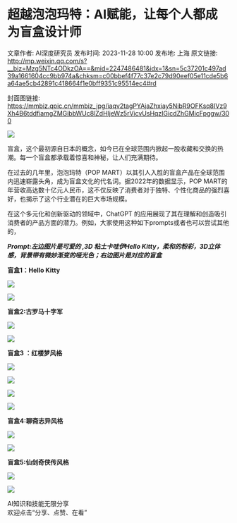 # 超越泡泡玛特：AI赋能，让每个人都成为盲盒设计师

文章作者: AI深度研究员
发布时间: 2023-11-28 10:00
发布地: 上海
原文链接: http://mp.weixin.qq.com/s?__biz=Mzg5NTc4ODkzOA==&mid=2247486481&idx=1&sn=5c37201c497ad39a1661604cc9bb974a&chksm=c00bbef4f77c37e2c79d90eef05e11cde5b6a64ae5cb42891c418664f1e0bff9351c95514ec4#rd

封面图链接: https://mmbiz.qpic.cn/mmbiz_jpg/iaqv2tagPYAjaZhxiay5NibR9OFKsq8IVz9Xh4B6tddfiamgZMGibbWUc8lZdHljeWz5rVicvUsHqzIGicdZhGMicFpggw/300

![](https://mmbiz.qpic.cn/mmbiz_jpg/iaqv2tagPYAjaZhxiay5NibR9OFKsq8IVz9tA5rkulRGBKjJuVySPQjr5VlCtUTrh2hnL9Zg8BO86gH7ic3PYxF2sw/640?wx_fmt=other&from=appmsg)

盲盒，这个最初源自日本的概念，如今已在全球范围内掀起一股收藏和交换的热潮。每一个盲盒都承载着惊喜和神秘，让人们充满期待。

在过去的几年里，泡泡玛特（POP MART）以其引人入胜的盲盒产品在全球范围内迅速崭露头角，成为盲盒文化的代名词。据2022年的数据显示，POP
MART的年营收高达数十亿元人民币，这不仅反映了消费者对于独特、个性化商品的强烈喜好，也揭示了这个行业潜在的巨大市场规模。

  

在这个多元化和创新驱动的领域中，ChatGPT
的应用展现了其在理解和创造吸引消费者的产品方面的潜力。例如，大家使用这种如下prompts或者也可以尝试其他的，

 _**Prompt:左边图片是可爱的 ,3D 粘土卡哇伊Hello
Kitty，柔和的粉彩，3D立体感，背景带有微妙渐变的哑光色；右边图片是对应的盲盒**_

  

  

**盲盒1：Hello Kitty**

![](https://mmbiz.qpic.cn/mmbiz_jpg/iaqv2tagPYAiakNRFaqQ35U7229iaxic0SiafRxoIcdwGLZLfqq8icGicu9UIIwQskgEj1vBrheVV17JG4ian9EbxxrKTA/640?wx_fmt=other&from=appmsg)

![](https://mmbiz.qpic.cn/mmbiz_jpg/iaqv2tagPYAiakNRFaqQ35U7229iaxic0Siafz4SR1UnVAUOyWwenwwV3k6FicJCs54g9lpMJskaWWMdK3ne1mmOBSNg/640?wx_fmt=other&from=appmsg)

  

  

  

**盲盒2:古罗马十字军**

![](https://mmbiz.qpic.cn/mmbiz_jpg/iaqv2tagPYAiakNRFaqQ35U7229iaxic0SiafGuia6Anr0m2icCJVdlhyGyvLGftbx5FebhxZnsLpTsQPnUhpV5AgaR6A/640?wx_fmt=jpeg&from=appmsg)

  

![](https://mmbiz.qpic.cn/mmbiz_jpg/iaqv2tagPYAiakNRFaqQ35U7229iaxic0SiafDpuXfNBPrFrIxqsooCTKET3rRFfGm4QNDkkQ5EO3BKcxn76kTwOLjQ/640?wx_fmt=jpeg&from=appmsg)

  

  

**盲盒3 ：红楼梦风格**

![](https://mmbiz.qpic.cn/mmbiz_jpg/iaqv2tagPYAiakNRFaqQ35U7229iaxic0Siaf4yW03EAhtpBJ94ATiac9U7vqaLiaicq4xKzl6eicD0RHmR0wXHP5ARuHCA/640?wx_fmt=other&from=appmsg)

![](https://mmbiz.qpic.cn/mmbiz_jpg/iaqv2tagPYAiakNRFaqQ35U7229iaxic0SiafE709yS4DBvpo2baTugFIIUHdvRjd4I2AkqFpjkTZ68olc7vIDmNHaA/640?wx_fmt=other&from=appmsg)

![](https://mmbiz.qpic.cn/mmbiz_jpg/iaqv2tagPYAiakNRFaqQ35U7229iaxic0SiafWOnYzOEejspklAMRx6flhwJo9eqhAJYSBy42WwHPcmk69BqVYDqr5Q/640?wx_fmt=other&from=appmsg)

![](https://mmbiz.qpic.cn/mmbiz_png/iaqv2tagPYAiakNRFaqQ35U7229iaxic0Siaft1ste6DSfmpKW2yjXZUy1P14DLPv7CHwx96mVXToN8CsYz6UX35Ajg/640?wx_fmt=png&from=appmsg)

  

  

  

**盲盒4:聊斋志异风格**

![](https://mmbiz.qpic.cn/mmbiz_jpg/iaqv2tagPYAiakNRFaqQ35U7229iaxic0SiafTVWELznyqxs0jtmG8BTSBK9icVwdwZKl4ribffh8IFguKLq59vJrrM7g/640?wx_fmt=other&from=appmsg)

  

![](https://mmbiz.qpic.cn/mmbiz_png/iaqv2tagPYAiakNRFaqQ35U7229iaxic0Siafafyt9zVm2NXM9oV50hySLw0NGZd0P4Uia5UOM7sJVoxZZiaGJtiaynyhQ/640?wx_fmt=png&from=appmsg)

  

  

  

**盲盒5:仙剑奇侠传风格**

![](https://mmbiz.qpic.cn/mmbiz_jpg/iaqv2tagPYAiakNRFaqQ35U7229iaxic0Siafn7yqO3ESYIPC2AMvHYoAP547688oMWcT69SbMRpKicmdngiaOowWbdeA/640?wx_fmt=other&from=appmsg)

![](https://mmbiz.qpic.cn/mmbiz_jpg/iaqv2tagPYAiakNRFaqQ35U7229iaxic0SiafUY49YZaefaYxaC4oicQFZQDNSKWp3rze4OTgrKT4Ikn60pEljkj33fQ/640?wx_fmt=other&from=appmsg)

  

AI知识和技能无限分享  
欢迎点击“分享、点赞、在看”

